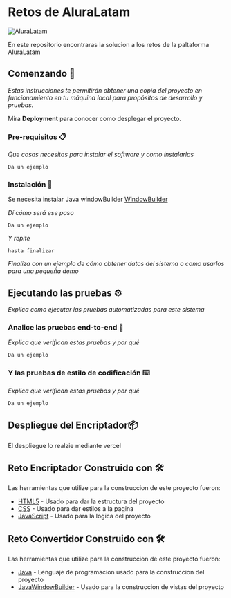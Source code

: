 # Retos de AluraLatam
![AluraLatam](https://avatars.githubusercontent.com/u/64977466?s=280&v=4)

En este repositorio encontraras la solucion a los retos de la paltaforma AluraLatam

## Comenzando 🚀

_Estas instrucciones te permitirán obtener una copia del proyecto en funcionamiento en tu máquina local para propósitos de desarrollo y pruebas._

Mira **Deployment** para conocer como desplegar el proyecto.


### Pre-requisitos 📋

_Que cosas necesitas para instalar el software y como instalarlas_

```
Da un ejemplo
```

### Instalación 🔧

Se necesita instalar Java windowBuilder [WindowBuilder](https://www.eclipse.org/windowbuilder/)

_Dí cómo será ese paso_

```
Da un ejemplo
```

_Y repite_

```
hasta finalizar
```

_Finaliza con un ejemplo de cómo obtener datos del sistema o como usarlos para una pequeña demo_

## Ejecutando las pruebas ⚙️

_Explica como ejecutar las pruebas automatizadas para este sistema_

### Analice las pruebas end-to-end 🔩

_Explica que verifican estas pruebas y por qué_

```
Da un ejemplo
```

### Y las pruebas de estilo de codificación ⌨️

_Explica que verifican estas pruebas y por qué_

```
Da un ejemplo
```

## Despliegue del Encriptador📦

El despliegue lo realzie mediante vercel

## Reto Encriptador Construido con 🛠️

Las herramientas que utilize para la construccion de este proyecto fueron:

* [HTML5](https://htmlreference.io/) - Usado para dar la estructura del proyecto
* [CSS](https://cssreference.io/) - Usado para dar estilos a la pagina
* [JavaScript](https://developer.mozilla.org/en-US/docs/Web/JavaScript) - Usado para la logica del proyecto

## Reto Convertidor Construido con 🛠️

Las herramientas que utilize para la construccion de este proyecto fueron:

* [Java](https://docs.oracle.com/en/java/) - Lenguaje de programacion usado para la construccion del proyecto
* [JavaWindowBuilder](https://www.eclipse.org/windowbuilder/) - Usado para la construccion de vistas del proyecto


